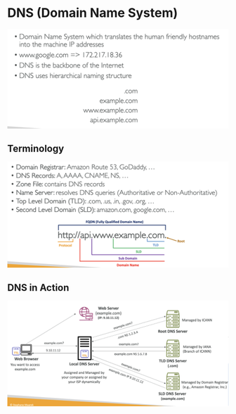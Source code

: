 # DNS (Domain Name System)

![](./dns/dns.png)

## Terminology

![](./dns/terminology.png)

## DNS in Action

![](./dns/how-it-works.png)
![]()
